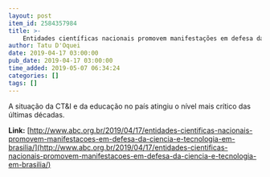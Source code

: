 ```yaml
---
layout: post
item_id: 2584357984
title: >-
    Entidades científicas nacionais promovem manifestações em defesa da ciência e tecnologia em Brasília
author: Tatu D'Oquei
date: 2019-04-17 03:00:00
pub_date: 2019-04-17 03:00:00
time_added: 2019-05-07 06:34:24
categories: []
tags: []
---
```


A situação da CT&I e da educação no país atingiu o nível mais crítico das últimas décadas.

**Link:** [http://www.abc.org.br/2019/04/17/entidades-cientificas-nacionais-promovem-manifestacoes-em-defesa-da-ciencia-e-tecnologia-em-brasilia/](http://www.abc.org.br/2019/04/17/entidades-cientificas-nacionais-promovem-manifestacoes-em-defesa-da-ciencia-e-tecnologia-em-brasilia/)

